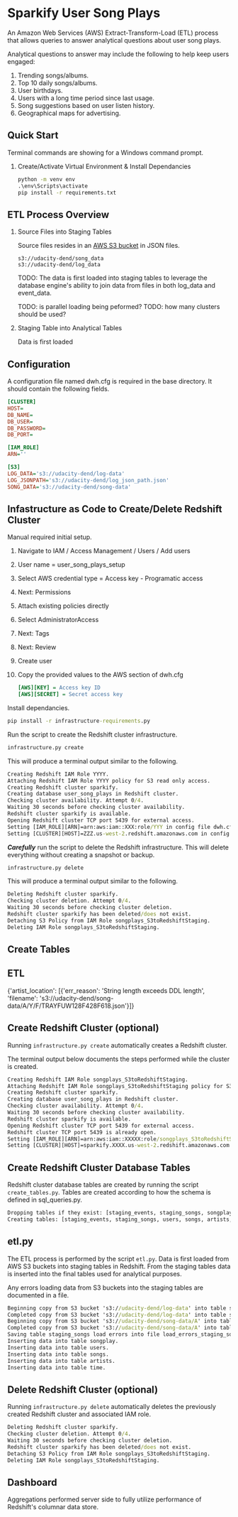 # Sparkify User Song Plays

An Amazon Web Services (AWS) Extract-Transform-Load (ETL) process that allows queries to answer analytical questions about user song plays.

Analytical questions to answer may include the following to help keep users engaged:

1. Trending songs/albums.
2. Top 10 daily songs/albums.
3. User birthdays.
4. Users with a long time period since last usage.
5. Song suggestions based on user listen history.
6. Geographical maps for advertising.

## Quick Start

Terminal commands are showing for a Windows command prompt.

1. Create/Activate Virtual Environment & Install Dependancies

    ``` cmd
    python -m venv env
    .\env\Scripts\activate
    pip install -r requirements.txt
    ```

## ETL Process Overview

1. Source Files into Staging Tables

    Source files resides in an [AWS S3 bucket](https://s3.console.aws.amazon.com/s3/buckets/udacity-dend/) in JSON files.

    ``` file
    s3://udacity-dend/song_data
    s3://udacity-dend/log_data
    ```

    TODO: The data is first loaded into staging tables to leverage the database engine's ability to join data from files in both log_data and event_data.

    TODO: is parallel loading being peformed?
    TODO: how many clusters should be used?

2. Staging Table into Analytical Tables

    Data is first loaded

## Configuration

A configuration file named dwh.cfg is required in the base directory. It should contain the following fields.

```cfg
[CLUSTER]
HOST=
DB_NAME=
DB_USER=
DB_PASSWORD=
DB_PORT=

[IAM_ROLE]
ARN=''

[S3]
LOG_DATA='s3://udacity-dend/log-data'
LOG_JSONPATH='s3://udacity-dend/log_json_path.json'
SONG_DATA='s3://udacity-dend/song-data'
```

## Infastructure as Code to Create/Delete Redshift Cluster

Manual required initial setup.

1. Navigate to IAM / Access Management / Users / Add users
2. User name = user_song_plays_setup
3. Select AWS credential type = Access key - Programatic access
4. Next: Permissions
5. Attach existing policies directly
6. Select AdministratorAccess
7. Next: Tags
8. Next: Review
9. Create user
10. Copy the provided values to the AWS section of dwh.cfg

    ``` dwh.cfg
    [AWS][KEY] = Access key ID
    [AWS][SECRET] = Secret access key
    ```

Install dependancies.

``` cmd
pip install -r infrastructure-requirements.py
```

Run the script to create the Redshift cluster infrastructure.

``` cmd
infrastructure.py create
```

This will produce a terminal output similar to the following.

``` cmd
Creating Redshift IAM Role YYYY.
Attaching Redshift IAM Role YYYY policy for S3 read only access.
Creating Redshift cluster sparkify.
Creating database user_song_plays in Redshift cluster.
Checking cluster availability. Attempt 0/4.
Waiting 30 seconds before checking cluster availability.
Redshift cluster sparkify is available.
Opening Redshift cluster TCP port 5439 for external access.
Setting [IAM_ROLE][ARN]=arn:aws:iam::XXX:role/YYY in config file dwh.cfg.
Setting [CLUSTER][HOST]=ZZZ.us-west-2.redshift.amazonaws.com in config file dwh.cfg.
```

***Carefully*** run the script to delete the Redshift infrastructure. This will delete everything without creating a snapshot or backup.

``` cmd
infrastructure.py delete
```

This will produce a terminal output similar to the following.

``` cmd
Deleting Redshift cluster sparkify.
Checking cluster deletion. Attempt 0/4.
Waiting 30 seconds before checking cluster deletion.
Redshift cluster sparkify has been deleted/does not exist.
Detaching S3 Policy from IAM Role songplays_S3toRedshiftStaging.
Deleting IAM Role songplays_S3toRedshiftStaging.
```

## Create Tables

## ETL

{'artist_location': [{'err_reason': 'String length exceeds DDL length', 'filename': 's3://udacity-dend/song-data/A/Y/F/TRAYFUW128F428F618.json'}]}

## Create Redshift Cluster (optional)

Running `infrastructure.py create` automatically creates a Redshift cluster.

The terminal output below documents the steps performed while the cluster is created.

```cmd
Creating Redshift IAM Role songplays_S3toRedshiftStaging.
Attaching Redshift IAM Role songplays_S3toRedshiftStaging policy for S3 read only access.
Creating Redshift cluster sparkify.
Creating database user_song_plays in Redshift cluster.
Checking cluster availability. Attempt 0/4.
Waiting 30 seconds before checking cluster availability.
Redshift cluster sparkify is available.
Opening Redshift cluster TCP port 5439 for external access.
Redshift cluster TCP port 5439 is already open.
Setting [IAM_ROLE][ARN]=arn:aws:iam::XXXXX:role/songplays_S3toRedshiftStaging in config file dwh.cfg.
Setting [CLUSTER][HOST]=sparkify.XXXX.us-west-2.redshift.amazonaws.com in config file dwh.cfg.
```

## Create Redshift Cluster Database Tables

Redshift cluster database tables are created by running the script `create_tables.py`. Tables are created according to how the schema is defined in sql_queries.py.  

```cmd
Dropping tables if they exist: [staging_events, staging_songs, songplay, users, songs, artists, time].
Creating tables: [staging_events, staging_songs, users, songs, artists, time, songplay].
```

## etl.py

The ETL process is performed by the script `etl.py`. Data is first loaded from AWS S3 buckets into staging tables in Redshift. From the staging tables data is inserted into the final tables used for analytical purposes.

Any errors loading data from S3 buckets into the staging tables are documented in a file. 

```cmd
Beginning copy from S3 bucket 's3://udacity-dend/log-data' into table staging_events.
Completed copy from S3 bucket 's3://udacity-dend/log-data' into table staging_events.
Beginning copy from S3 bucket 's3://udacity-dend/song-data/A' into table staging_songs.
Completed copy from S3 bucket 's3://udacity-dend/song-data/A' into table staging_songs.
Saving table staging_songs load errors into file load_errors_staging_songs.json.
Inserting data into table songplay.
Inserting data into table users.
Inserting data into table songs.
Inserting data into table artists.
Inserting data into table time.
```

## Delete Redshift Cluster (optional)

Running `infrastructure.py delete` automatically deletes the previously created Redshift cluster and associated IAM role.

```cmd
Deleting Redshift cluster sparkify.
Checking cluster deletion. Attempt 0/4.
Waiting 30 seconds before checking cluster deletion.
Redshift cluster sparkify has been deleted/does not exist.
Detaching S3 Policy from IAM Role songplays_S3toRedshiftStaging.
Deleting IAM Role songplays_S3toRedshiftStaging.
```

## Dashboard

Aggregations performed server side to fully utilize performance of Redshift's columnar data store.